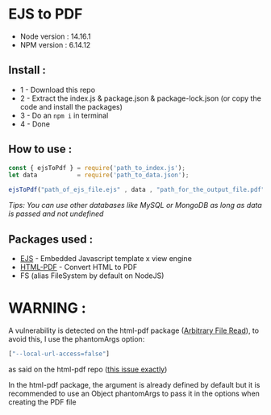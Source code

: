 # EJS to PDF
* Node version : 14.16.1
* NPM version : 6.14.12

## Install :

* 1 - Download this repo
* 2 - Extract the index.js & package.json & package-lock.json (or copy the code and install the packages)
* 3 - Do an `npm i` in terminal
* 4 - Done

## How to use :

```js
const { ejsToPdf } = require('path_to_index.js');
let data           = require('path_to_data.json');

ejsToPdf("path_of_ejs_file.ejs" , data , "path_for_the_output_file.pdf");
```

*Tips: You can use other databases like MySQL or MongoDB as long as data is passed and not undefined*

## Packages used :
* [EJS](https://www.npmjs.com/package/ejs) - Embedded Javascript template x view engine
* [HTML-PDF](https://www.npmjs.com/package/html-pdf) - Convert HTML to PDF
* FS (alias FileSystem by default on NodeJS)

# WARNING :
A vulnerability is detected on the html-pdf package ([Arbitrary File Read](https://npmjs.com/advisories/1095)), to avoid this, I use the phantomArgs option: 
```js
["--local-url-access=false"]
```
as said on the html-pdf repo ([this issue exactly](https://github.com/marcbachmann/node-html-pdf/issues/530))

In the html-pdf package, the argument is already defined by default but it is recommended to use an Object phantomArgs to pass it in the options when creating the PDF file
